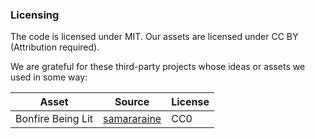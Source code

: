 ### Licensing
The code is licensed under MIT.
Our assets are licensed under CC BY (Attribution required).

We are grateful for these third-party projects whose ideas or assets we used in some way:

| Asset | Source | License |
| ------ | ------ | ------ |
| Bonfire Being Lit | [samararaine](https://freesound.org/people/samararaine/sounds/186374/) | CC0
